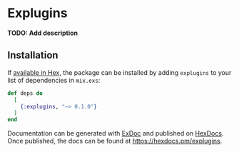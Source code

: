 # Explugins

**TODO: Add description**

## Installation

If [available in Hex](https://hex.pm/docs/publish), the package can be installed
by adding `explugins` to your list of dependencies in `mix.exs`:

```elixir
def deps do
  [
    {:explugins, "~> 0.1.0"}
  ]
end
```

Documentation can be generated with [ExDoc](https://github.com/elixir-lang/ex_doc)
and published on [HexDocs](https://hexdocs.pm). Once published, the docs can
be found at <https://hexdocs.pm/explugins>.

